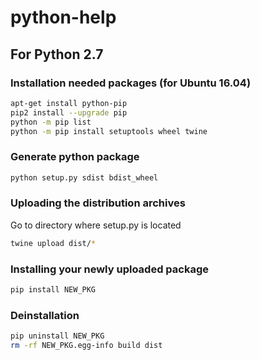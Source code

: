 # python-help

## For Python 2.7

### Installation needed packages (for Ubuntu 16.04)
```sh
apt-get install python-pip
pip2 install --upgrade pip
python -m pip list
python -m pip install setuptools wheel twine
```

### Generate python package
```sh
python setup.py sdist bdist_wheel
```

### Uploading the distribution archives
Go to directory where setup.py is located
```sh
twine upload dist/*
```

### Installing your newly uploaded package
```sh
pip install NEW_PKG
```

### Deinstallation
```sh
pip uninstall NEW_PKG
rm -rf NEW_PKG.egg-info build dist
```
